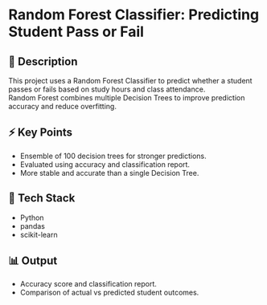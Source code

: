 # Random Forest Classifier: Predicting Student Pass or Fail

## 📌 Description
This project uses a Random Forest Classifier to predict whether a student passes or fails based on study hours and class attendance.  
Random Forest combines multiple Decision Trees to improve prediction accuracy and reduce overfitting.

## ⚡ Key Points
- Ensemble of 100 decision trees for stronger predictions.  
- Evaluated using accuracy and classification report.  
- More stable and accurate than a single Decision Tree.

## 🚀 Tech Stack
- Python  
- pandas  
- scikit-learn  

## 📊 Output
- Accuracy score and classification report.  
- Comparison of actual vs predicted student outcomes.

